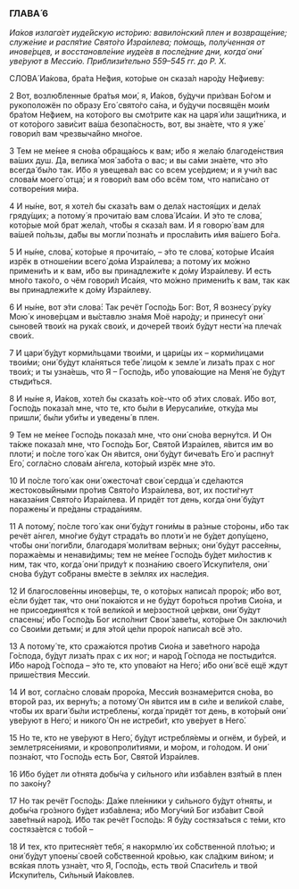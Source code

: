### ГЛАВА́ 6

_Иа́ков излага́ет иуде́йскую исто́рию: вавило́нский плен и возвраще́ние; служе́ние и распя́тие Свято́го Изра́илева; по́мощь, полу́ченная от инове́рцев, и восстановле́ние иуде́ев в после́дние дни, когда́ они́ уве́руют в Месси́ю. Приблизи́тельно 559–545 гг. до Р. Х._

СЛОВА́ Иа́кова, бра́та Не́фия, кото́рые он сказа́л наро́ду Не́фиеву:

2 Вот, возлю́бленные бра́тья мои́, я, Иа́ков, бу́дучи при́зван Бо́гом и рукоположён по о́бразу Его́ свято́го са́на, и бу́дучи посвящён мои́м бра́том Не́фием, на кото́рого вы смо́трите как на царя́ и́ли защи́тника, и от кото́рого зави́сит ва́ша безопа́сность, вот, вы зна́ете, что я уже́ говори́л вам чрезвыча́йно мно́гое.

3 Тем не ме́нее я сно́ва обраща́юсь к вам; и́бо я жела́ю благоде́нствия ва́ших душ. Да, велика́ моя́ забо́та о вас; и вы са́ми зна́ете, что э́то всегда́ бы́ло так. И́бо я увещева́л вас со всем усе́рдием; и я учи́л вас слова́м моего́ отца́; и я говори́л вам обо всём том, что напи́сано от сотворе́ния ми́ра.

4 И ны́не, вот, я хоте́л бы сказа́ть вам о дела́х настоя́щих и дела́х гряду́щих; а потому́ я прочита́ю вам слова́ Иса́ии. И э́то те слова́, кото́рые мой брат жела́л, что́бы я сказа́л вам. И я говорю́ вам для ва́шей по́льзы, да́бы вы могли́ позна́ть и просла́вить и́мя ва́шего Бо́га.

5 И ны́не, слова́, кото́рые я прочита́ю, – э́то те слова́, кото́рые Иса́ия изрёк в отноше́нии всего́ до́ма Изра́илева; а потому́ их мо́жно примени́ть и к вам, и́бо вы принадлежи́те к до́му Изра́илеву. И есть мно́го тако́го, о чём говори́л Иса́ия, что мо́жно примени́ть к вам, так как вы принадлежи́те к до́му Изра́илеву.

6 И ны́не, вот э́ти слова́: Так речёт Госпо́дь Бог: Вот, Я вознесу́ ру́ку Мою́ к инове́рцам и вы́ставлю зна́мя Моё наро́ду; и принесу́т они́ сынове́й твои́х на рука́х свои́х, и дочере́й твои́х бу́дут нести́ на плеча́х свои́х.

7 И цари́ бу́дут корми́льцами твои́ми, и цари́цы их – корми́лицами твои́ми; они́ бу́дут кла́няться тебе́ лицо́м к земле́ и лиза́ть прах с ног твои́х; и ты узна́ешь, что Я – Госпо́дь, и́бо упова́ющие на Меня́ не бу́дут стыди́ться.

8 И ны́не я, Иа́ков, хоте́л бы сказа́ть ко́е-что об э́тих слова́х. И́бо вот, Госпо́дь показа́л мне, что те, кто бы́ли в Иерусали́ме, отку́да мы пришли́, бы́ли уби́ты и уведены́ в плен.

9 Тем не ме́нее Госпо́дь показа́л мне, что они́ сно́ва верну́тся. И Он та́кже показа́л мне, что Госпо́дь Бог, Свято́й Изра́илев, я́вится им во плоти́; и по́сле того́ как Он я́вится, они́ бу́дут бичева́ть Его́ и распну́т Его́, согла́сно слова́м а́нгела, кото́рый изрёк мне э́то.

10 И по́сле того́ как они́ ожесточа́т свои́ сердца́ и сде́лаются жестоковы́йными про́тив Свято́го Изра́илева, вот, их пости́гнут наказа́ния Свято́го Изра́илева. И придёт тот день, когда́ они́ бу́дут поражены́ и пре́даны страда́ниям.

11 А потому́, по́сле того́ как они́ бу́дут гони́мы в ра́зные сто́роны, и́бо так речёт а́нгел, мно́гие бу́дут страда́ть во плоти́ и не бу́дет допу́щено, что́бы они́ поги́бли, благодаря́ моли́твам ве́рных; они́ бу́дут рассе́яны, поража́емы и ненави́димы; тем не ме́нее Госпо́дь бу́дет ми́лостив к ним, так что, когда́ они́ приду́т к позна́нию своего́ Искупи́теля, они́ сно́ва бу́дут со́браны вме́сте в зе́млях их насле́дия.

12 И благослове́нны инове́рцы, те, о кото́рых написа́л проро́к; и́бо вот, е́сли бу́дет так, что они́ пока́ются и не бу́дут боро́ться про́тив Сио́на, и не присоединя́тся к той вели́кой и ме́рзостной це́ркви, они́ бу́дут спасены́; и́бо Госпо́дь Бог испо́лнит Свои́ заве́ты, кото́рые Он заключи́л со Свои́ми детьми́; и для э́той це́ли проро́к написа́л всё э́то.

13 А потому́ те, кто сража́ются про́тив Сио́на и заве́тного наро́да Го́спода, бу́дут лиза́ть прах с их ног; и наро́д Го́спода не постыди́тся. И́бо наро́д Го́спода – э́то те, кто упова́ют на Него́; и́бо они́ всё ещё ждут прише́ствия Месси́и.

14 И вот, согла́сно слова́м проро́ка, Месси́я вознаме́рится сно́ва, во второ́й раз, их верну́ть; а потому́ Он я́вится им в си́ле и вели́кой сла́ве, что́бы их враги́ бы́ли истреблены́, когда́ придёт тот день, в кото́рый они́ уве́руют в Него́; и никого́ Он не истреби́т, кто уве́рует в Него́.

15 Но те, кто не уве́руют в Него́, бу́дут истребля́емы и огнём, и бу́рей, и землетрясе́ниями, и кровопроли́тиями, и мо́ром, и го́лодом. И они́ позна́ют, что Госпо́дь есть Бог, Свято́й Изра́илев.

16 И́бо бу́дет ли о́тнята добы́ча у си́льного и́ли изба́влен взя́тый в плен по зако́ну?

17 Но так речёт Госпо́дь: Да́же пле́нники у си́льного бу́дут о́тняты, и добы́ча гро́зного бу́дет изба́влена; и́бо Могу́чий Бог изба́вит Свой заве́тный наро́д. И́бо так речёт Госпо́дь: Я бу́ду состяза́ться с те́ми, кто состяза́ется с тобо́й –

18 И тех, кто притесня́ет тебя́, я накормлю́ их со́бственной пло́тью; и они́ бу́дут упоены́ свое́й со́бственной кро́вью, как сла́дким ви́ном; и вся́кая плоть узна́ет, что Я, Госпо́дь, есть твой Спаси́тель и твой Искупи́тель, Си́льный Иа́ковлев.
